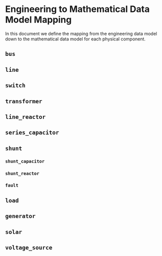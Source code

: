 # Engineering to Mathematical Data Model Mapping

In this document we define the mapping from the engineering data model down to the mathematical data model for each physical component.

## `bus`

## `line`

## `switch`

## `transformer`

## `line_reactor`

## `series_capacitor`

## `shunt`

### `shunt_capacitor`

### `shunt_reactor`

### `fault`

## `load`

## `generator`

## `solar`

## `voltage_source`
